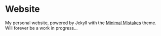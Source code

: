 # Website

My personal website, powered by Jekyll with the [Minimal Mistakes](https://github.com/mmistakes/minimal-mistakes) theme. Will forever be a work in progress...
